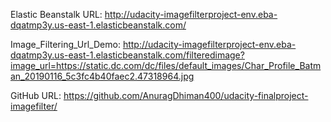 Elastic Beanstalk URL: http://udacity-imagefilterproject-env.eba-dqatmp3y.us-east-1.elasticbeanstalk.com/

Image_Filtering_Url_Demo: http://udacity-imagefilterproject-env.eba-dqatmp3y.us-east-1.elasticbeanstalk.com/filteredimage?image_url=https://static.dc.com/dc/files/default_images/Char_Profile_Batman_20190116_5c3fc4b40faec2.47318964.jpg

GitHub URL: https://github.com/AnuragDhiman400/udacity-finalproject-imagefilter/